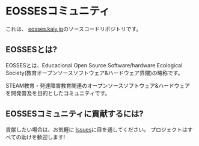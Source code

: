 # EOSSESコミュニティ

これは、 [eosses.kaiy.jp](https://eosses.kaiy.jp)のソースコードリポジトリです。

## EOSSESとは?

EOSSESとは、Educacional Open Source Software/hardware Ecological Society(教育オープンソースソフトウェア&ハードウェア界隈)の略称です。

STEAM教育・発達障害教育関連のオープンソースソフトウェア&ハードウェアを開発普及を目的としたコミュニティです。

## EOSSESコミュニティに貢献するには?

貢献したい場合は、お気軽に [Issues](https://github.com/eoss-es/eosses.kaiy.jp/issues)に目を通してください。
プロジェクトはすべての助けを歓迎します!
